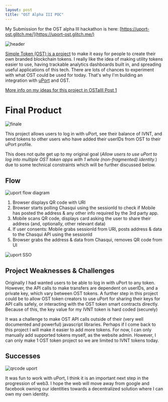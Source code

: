 ```yaml
---
layout: post
title: "OST Alpha III POC"
---
```


My Submission for the OST alpha III hackathon is here: [https://uport-ost.glitch.me/](https://uport-ost.glitch.me/)

![header](https://i.imgur.com/xyUlWlM.png)

[Simple Token (OST) is a project](https://ost.com/) to make it easy for people to create their own branded blockchain tokens.  I really like the idea of making utility tokens easier to use, having trackable analytics dashboards built in, and spreading useful applications of this tech.  There are lots of chances to experiment with what OST could be used for today.  That's why I'm building an integration with [uPort](https://www.uport.me/) and OST.

[More info on my ideas for this project in OSTaIII Post 1](2018-07-21-Own-your-own-identity-plus-OST.md)

# Final Product

![finale](https://i.imgur.com/P3SwX9O.png)

This project allows users to log in with uPort, see their balance of IVNT, and send tokens to other users who have added their userIDs from OST to their uPort profile.

This does not quite get up to my original goal (*Allow users to use uPort to log into multiple OST token apps with 1 whole (non-fragmented) identity.*) due to some technical constraints which will be further discussed below.

## Flow

![uport flow diagram](https://developer.uport.me/diag1a-fcb6d01dc49e48c491272ac0ea4fca0f.svg)
1. Browser displays QR code with URI
2. Browser starts polling Chasqui using the sessionId to check if Mobile has posted the address & any other info required by the 3rd party app.
3. Mobile scans QR code, displays card asking the user to share their address (and, optionally, other relevant data)
4. If user consents: Mobile grabs sessionId from URI, posts address & data to the Chasqui API using the sessionId
5. Browser grabs the address & data from Chasqui, removes QR code from UI

![uport SSO](https://i.imgur.com/HNOkNBl.png)


## Project Weaknesses & Challenges

Originally I had wanted users to be able to log in with uPort to any token.  However, the API calls to make transfers are dependent on userIDs, and a private key, which vary between OST tokens.  A further step in this project could be to allow OST token creators to use uPort for sharing their keys for API calls safely, or interacting with the OST token smart contracts directly. Because of this, the key value for my IVNT token is hard coded (securely)

It was a challenge to make OST API calls outside of their (very well documented and powerful) javascript libraries.  Perhaps if I come back to this project I will make it easier to add more tokens.  For now, I can only manually add supported tokens myself, as the website admin.  However, I can only make 1 OST token project so we are limited to IVNT tokens today.

## Successes

![qrcode uport](https://i.imgur.com/yy8aiC6.png)

It was fun to work with uPort, I think it is an important next step in the progression of web3.  I hope the web will move away from google and facebook owning our identities towards a decentralized solution where I can own my own identity.

